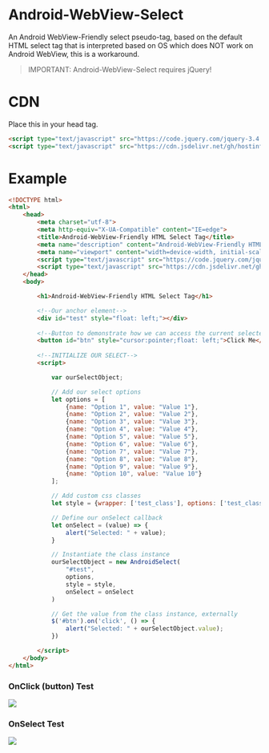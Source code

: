 # Android-WebView-Select
 An Android WebView-Friendly select pseudo-tag, based on the default HTML select tag that is interpreted based on OS which does NOT work on Android WebView, this is a workaround.

> IMPORTANT: Android-WebView-Select requires jQuery!

# CDN
Place this in your head tag.
```html
<script type="text/javascript" src="https://code.jquery.com/jquery-3.4.1.js"></script>
<script type="text/javascript" src="https://cdn.jsdelivr.net/gh/hostinfodev/Android-WebView-Select@main/dists/0.0.2/androidWebViewSelect.min.js"></script>
```

# Example
```html
<!DOCTYPE html>
<html>
    <head>
        <meta charset="utf-8">
        <meta http-equiv="X-UA-Compatible" content="IE=edge">
        <title>Android-WebView-Friendly HTML Select Tag</title>
        <meta name="description" content="Android-WebView-Friendly HTML Select Tag">
        <meta name="viewport" content="width=device-width, initial-scale=1">
        <script type="text/javascript" src="https://code.jquery.com/jquery-3.4.1.js"></script>
        <script type="text/javascript" src="https://cdn.jsdelivr.net/gh/hostinfodev/Android-WebView-Select@main/dists/0.0.2/androidWebViewSelect.min.js"></script>
    </head>
    <body>

        <h1>Android-WebView-Friendly HTML Select Tag</h1>

        <!--Our anchor element-->
        <div id="test" style="float: left;"></div>
        
        <!--Button to demonstrate how we can access the current selected value, externally-->
        <button id="btn" style="cursor:pointer;float: left;">Click Me</button>
        
        <!--INITIALIZE OUR SELECT-->
        <script>

            var ourSelectObject;

            // Add our select options
            let options = [
                {name: "Option 1", value: "Value 1"},
                {name: "Option 2", value: "Value 2"},
                {name: "Option 3", value: "Value 3"},
                {name: "Option 4", value: "Value 4"},
                {name: "Option 5", value: "Value 5"},
                {name: "Option 6", value: "Value 6"},
                {name: "Option 7", value: "Value 7"},
                {name: "Option 8", value: "Value 8"},
                {name: "Option 9", value: "Value 9"},
                {name: "Option 10", value: "Value 10"}
            ];

            // Add custom css classes
            let style = {wrapper: ['test_class'], options: ['test_class'], option: ['test_class']}

            // Define our onSelect callback
            let onSelect = (value) => {
                alert("Selected: " + value);
            }

            // Instantiate the class instance
            ourSelectObject = new AndroidSelect(
                "#test",
                options,
                style = style,
                onSelect = onSelect
            )

            // Get the value from the class instance, externally
            $('#btn').on('click', () => {
                alert("Selected: " + ourSelectObject.value);
            })

        </script>
    </body>
</html>
```
### OnClick (button) Test
![](https://github.com/hostinfodev/Android-WebView-Select/blob/main/button_click_test.png?raw=true)

### OnSelect Test
![](https://github.com/hostinfodev/Android-WebView-Select/blob/main/onSelect_test.png?raw=true)